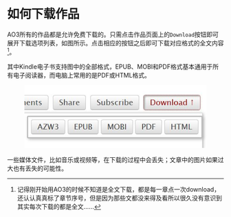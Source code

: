 # 如何下载作品

AO3所有的作品都是允许免费下载的。只需点击作品页面上的`Download`按钮即可展开下载选项列表，如图所示。点击相应的按钮之后即可下载对应格式的全文内容[^1]。

其中Kindle电子书支持图中的全部格式，EPUB、MOBI和PDF格式基本通用于所有电子阅读器，而电脑上常用的是PDF或HTML格式。

<figure><img src="../.gitbook/assets/download.JPG" alt=""><figcaption></figcaption></figure>

一些媒体文件，比如音乐或视频等，在下载的过程中会丢失；文章中的图片如果过大也有丢失的可能性。

[^1]: 记得刚开始用AO3的时候不知道是全文下载，都是每一章点一次download，还认认真真标了章节序号，但是因为那些文都没来得及看所以很久没有意识到其实每次下载的都是全文……
